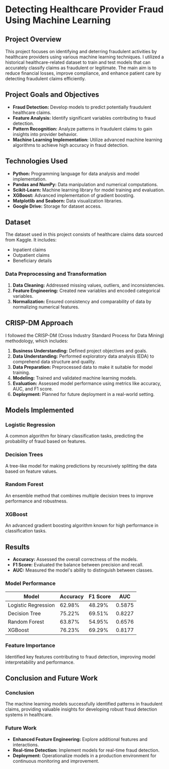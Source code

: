 # Detecting Healthcare Provider Fraud Using Machine Learning

## Project Overview

This project focuses on identifying and deterring fraudulent activities by healthcare providers using various machine learning techniques. I utilized a historical healthcare-related dataset to train and test models that can accurately classify claims as fraudulent or legitimate. The main aim is to reduce financial losses, improve compliance, and enhance patient care by detecting fraudulent claims efficiently.

## Project Goals and Objectives

- **Fraud Detection:** Develop models to predict potentially fraudulent healthcare claims.
- **Feature Analysis:** Identify significant variables contributing to fraud detection.
- **Pattern Recognition:** Analyze patterns in fraudulent claims to gain insights into provider behavior.
- **Machine Learning Implementation:** Utilize advanced machine learning algorithms to achieve high accuracy in fraud detection.

## Technologies Used

- **Python:** Programming language for data analysis and model implementation.
- **Pandas and NumPy:** Data manipulation and numerical computations.
- **Scikit-Learn:** Machine learning library for model training and evaluation.
- **XGBoost:** Advanced implementation of gradient boosting.
- **Matplotlib and Seaborn:** Data visualization libraries.
- **Google Drive:** Storage for dataset access.

## Dataset

The dataset used in this project consists of healthcare claims data sourced from Kaggle. It includes:
- Inpatient claims
- Outpatient claims
- Beneficiary details

### Data Preprocessing and Transformation

1. **Data Cleaning:** Addressed missing values, outliers, and inconsistencies.
2. **Feature Engineering:** Created new variables and encoded categorical variables.
3. **Normalization:** Ensured consistency and comparability of data by normalizing numerical features.

## CRISP-DM Approach

I followed the CRISP-DM (Cross Industry Standard Process for Data Mining) methodology, which includes:
1. **Business Understanding:** Defined project objectives and goals.
2. **Data Understanding:** Performed exploratory data analysis (EDA) to comprehend data structure and quality.
3. **Data Preparation:** Preprocessed data to make it suitable for model training.
4. **Modeling:** Trained and validated machine learning models.
5. **Evaluation:** Assessed model performance using metrics like accuracy, AUC, and F1 score.
6. **Deployment:** Planned for future deployment in a real-world setting.

## Models Implemented

### Logistic Regression
A common algorithm for binary classification tasks, predicting the probability of fraud based on features.

### Decision Trees
A tree-like model for making predictions by recursively splitting the data based on feature values.

### Random Forest
An ensemble method that combines multiple decision trees to improve performance and robustness.

### XGBoost
An advanced gradient boosting algorithm known for high performance in classification tasks.

## Results

- **Accuracy:** Assessed the overall correctness of the models.
- **F1 Score:** Evaluated the balance between precision and recall.
- **AUC:** Measured the model's ability to distinguish between classes.

### Model Performance

| Model             | Accuracy | F1 Score | AUC   |
|-------------------|----------|----------|-------|
| Logistic Regression | 62.98%   | 48.29%   | 0.5875|
| Decision Tree     | 75.22%   | 69.51%   | 0.8227|
| Random Forest     | 63.87%   | 54.95%   | 0.6576|
| XGBoost           | 76.23%   | 69.29%   | 0.8177|

### Feature Importance

Identified key features contributing to fraud detection, improving model interpretability and performance.

## Conclusion and Future Work

### Conclusion
The machine learning models successfully identified patterns in fraudulent claims, providing valuable insights for developing robust fraud detection systems in healthcare.

### Future Work
- **Enhanced Feature Engineering:** Explore additional features and interactions.
- **Real-time Detection:** Implement models for real-time fraud detection.
- **Deployment:** Operationalize models in a production environment for continuous monitoring and improvement.
